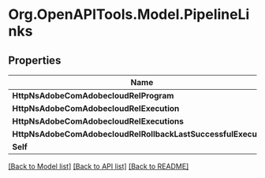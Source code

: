 
# Org.OpenAPITools.Model.PipelineLinks

## Properties

Name | Type | Description | Notes
------------ | ------------- | ------------- | -------------
**HttpNsAdobeComAdobecloudRelProgram** | [**HalLink**](HalLink.md) |  | [optional] 
**HttpNsAdobeComAdobecloudRelExecution** | [**HalLink**](HalLink.md) |  | [optional] 
**HttpNsAdobeComAdobecloudRelExecutions** | [**HalLink**](HalLink.md) |  | [optional] 
**HttpNsAdobeComAdobecloudRelRollbackLastSuccessfulExecution** | [**HalLink**](HalLink.md) |  | [optional] 
**Self** | [**HalLink**](HalLink.md) |  | [optional] 

[[Back to Model list]](../README.md#documentation-for-models)
[[Back to API list]](../README.md#documentation-for-api-endpoints)
[[Back to README]](../README.md)

